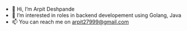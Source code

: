 - 👋 Hi, I’m Arpit Deshpande
- 👀 I’m interested in roles in backend developement using Golang, Java
- 📫 You can reach me on arpit27999@gmail.com

<!---
arpit-d/arpit-d is a ✨ special ✨ repository because its `README.md` (this file) appears on your GitHub profile.
You can click the Preview link to take a look at your changes.
--->
